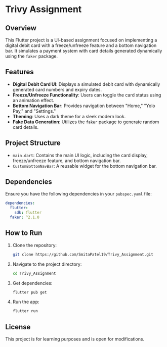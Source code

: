 # Trivy Assignment

## Overview
This Flutter project is a UI-based assignment focused on implementing a digital debit card with a freeze/unfreeze feature and a bottom navigation bar. It simulates a payment system with card details generated dynamically using the `faker` package.

## Features
- **Digital Debit Card UI**: Displays a simulated debit card with dynamically generated card numbers and expiry dates.
- **Freeze/Unfreeze Functionality**: Users can toggle the card status using an animation effect.
- **Bottom Navigation Bar**: Provides navigation between "Home," "Yolo Pay," and "Settings."
- **Theming**: Uses a dark theme for a sleek modern look.
- **Fake Data Generation**: Utilizes the `faker` package to generate random card details.

## Project Structure
- `main.dart`: Contains the main UI logic, including the card display, freeze/unfreeze feature, and bottom navigation bar.
- `CustomBottomNavBar`: A reusable widget for the bottom navigation bar.

## Dependencies
Ensure you have the following dependencies in your `pubspec.yaml` file:
```yaml
dependencies:
  flutter:
    sdk: flutter
  faker: ^2.1.0
```

## How to Run
1. Clone the repository:
   ```sh
   git clone https://github.com/SmitaPatel19/Trivy_Assignment.git
   ```
2. Navigate to the project directory:
   ```sh
   cd Trivy_Assignment
   ```
3. Get dependencies:
   ```sh
   flutter pub get
   ```
4. Run the app:
   ```sh
   flutter run
   ```

## License
This project is for learning purposes and is open for modifications.

